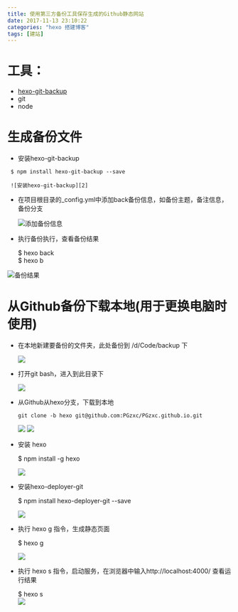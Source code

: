 ```yaml
---
title: 使用第三方备份工具保存生成的Github静态网站
date: 2017-11-13 23:10:22
categories: "hexo 搭建博客"
tags: [建站]
---
```



# 工具：  

- [hexo-git-backup][1]
- git
- node

# 生成备份文件 

- 安装hexo-git-backup  
 <!--more-->
	 $ npm install hexo-git-backup --save 
       
     ![安装hexo-git-backup][2]

-  在项目根目录的_config.yml中添加back备份信息，如备份主题，备注信息，备份分支  
	
     ![添加备份信息][3]

- 执行备份执行，查看备份结果

	 $ hexo back   
     $ hexo b         

![备份结果][4]


# 从Github备份下载本地(用于更换电脑时使用)

- 在本地新建要备份的文件夹，此处备份到 /d/Code/backup 下
	
    ![][5]  

- 打开git bash，进入到此目录下  
	
    ![][6]

- 从Github从hexo分支，下载到本地  

	  git clone -b hexo git@github.com:PGzxc/PGzxc.github.io.git    

	 ![][7]
	 ![][8]

- 安装 hexo  

	$ npm install -g hexo

	![][9]	

- 安装hexo-deployer-git

	$ npm install hexo-deployer-git --save  

	![][10]
	 
- 执行 hexo g 指令，生成静态页面  

	$ hexo g

    ![][11]

- 执行 hexo s 指令，启动服务，在浏览器中输入http://localhost:4000/ 查看运行结果

	 $ hexo s  
	![][12]




[1]: https://github.com/coneycode/hexo-git-backup
[2]: http://oz732f72q.bkt.clouddn.com/hexo_git_back.png
[3]: http://oz732f72q.bkt.clouddn.com/hexo_up_info.png
[4]: http://oz732f72q.bkt.clouddn.com/hexo_branches.png
[5]: http://oz732f72q.bkt.clouddn.com/hexo_back_file.png
[6]: http://oz732f72q.bkt.clouddn.com/hexo_backup_git.png
[7]: http://oz732f72q.bkt.clouddn.com/hexo_git_clone.png
[8]: http://oz732f72q.bkt.clouddn.com/hexo_git_clone_resu.png
[9]: http://oz732f72q.bkt.clouddn.com/hexo_install_hexo_g.png
[10]: http://oz732f72q.bkt.clouddn.com/hexo_install_hexo_deplyer_git.png
[11]: http://oz732f72q.bkt.clouddn.com/hexo_back_hexo_g.png
[12]: http://oz732f72q.bkt.clouddn.com/hexo_hexo_s.png